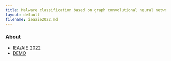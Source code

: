 ```yaml
---
title: Malware classification based on graph convolutional neural networks and static call graph features
layout: default
filename: ieaaie2022.md
---
```


<link rel="stylesheet" href="../../style.css" />

<link rel="stylesheet" href="https://maxcdn.bootstrapcdn.com/bootstrap/4.0.0/css/bootstrap.min.css" integrity="sha384-Gn5384xqQ1aoWXA+058RXPxPg6fy4IWvTNh0E263XmFcJlSAwiGgFAW/dAiS6JXm" crossorigin="anonymous">


### About

* <a href="https://ieaaie2022.wordpress.com/" target="blank">IEA/AIE 2022</a>
* <a href="./ieaaie2022.pdf" target="_blank">DEMO</a>



